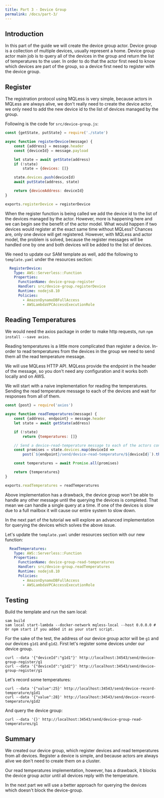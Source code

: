 ```yaml
---
title: Part 3 - Device Group
permalink: /docs/part-3/
---
```


## Introduction

In this part of the guide we will create the device group actor.
Device group is a collection of multiple devices, usually represent a home.
Device group actor main job is to query all of the devices in the group and return the list of temperatures to the user.
In order to do that the actor first need to know which devices are part of the group, so a device first need to register with the device group.

## Register

The registration protocol using MQLess is very simple, because actors in MQLess are always alive, we don't really need to create the device actor, we only need to add the new device id to the list of devices managed by the group.

Following is the code for `src/device-group.js`:

```javascript
const {getState, putState} = require('./state')

async function registerDevice(message) {
    const {address} = message.header
    const {deviceId} = message.payload

    let state = await getState(address)
    if (!state)
        state = {devices: []}

    state.devices.push(deviceId)
    await putState(address, state)

    return {deviceAddress: deviceId}
}

exports.registerDevice = registerDevice
```

When the register function is being called we add the device id to the list of the devices managed by the actor.
However, more is happening here and we can begin see the benefit of the actor model.
What would happen if two devices would register at the exact same time without MQLess? Chances are, only one device will get registered.
However, with MQLess and actor model, the problem is solved, because the register messages will be handled one by one and both devices will be added to the list of devices.

We need to update our SAM template as well, add the following to `template.yaml` under the resources section:

```yaml
  RegisterDevice:
    Type: AWS::Serverless::Function
    Properties:
      FunctionName: device-group-register
      Handler: src/device-group.registerDevice
      Runtime: nodejs8.10
      Policies:
        - AmazonDynamoDBFullAccess
        - AWSLambdaVPCAccessExecutionRole
```

## Reading Temperatures

We would need the axios package in order to make http requests, run `npm install --save axios`.

Reading temperatures is a little more complicated than register a device.
In-order to read temperatures from the devices in the group we need to send them all the read temperature message.

We will use MQLess HTTP API. MQLess provide the endpoint in the header of the message, so you don't need any configuration and it works both locally and on AWS.

We will start with a naive implementation for reading the temperatures. Sending the read temperature message to each of the devices and wait for responses from all of them.

```javascript
const {post} = require('axios')

async function readTemperatures(message) {
    const {address, endpoint} = message.header
    let state = await getState(address)

    if (!state)
        return {temperatures: []}

    // Send a device-read-temperature message to each of the actors concurrently and collecting the responses.
    const promises = state.devices.map(deviceId =>
        post(`${endpoint}/send/device-read-temperature/${deviceId}`).then(response => response.data))

    const temperatures = await Promise.all(promises)

    return {temperatures}
}

exports.readTemperatures = readTemperatures
```

Above implementation has a drawback, the device group won't be able to handle any other message until the querying the devices is completed. That mean we can handle a single query at a time. If one of the devices is slow due to a full mailbox it will cause our entire system to slow down.

In the next part of the tutorial we will explore an advanced implementation for querying the devices which solves the above issue.

Let's update the `template.yaml` under resources section with our new function:

```yaml
  ReadTemperatures:
    Type: AWS::Serverless::Function
    Properties:
      FunctionName: device-group-read-temperatures
      Handler: src/device-group.readTemperatures
      Runtime: nodejs8.10
      Policies:
        - AmazonDynamoDBFullAccess
        - AWSLambdaVPCAccessExecutionRole
```   

## Testing

Build the template and run the sam local:

```shell
sam build
sam local start-lambda --docker-network mqless-local --host 0.0.0.0 # Or npm start if you added it as your start script.
```

For the sake of the test, the address of our device group actor will be `g1` and our devices `g1d1` and `g1d2`.
First let's register some devices under our device group.

```shell
curl --data '{"deviceId":"g1d1"}' http://localhost:34543/send/device-group-register/g1
curl --data '{"deviceId":"g1d2"}' http://localhost:34543/send/device-group-register/g1
```
Let's record some temperatures:

```shell
curl --data '{"value":25}' http://localhost:34543/send/device-record-temperature/g1d1
curl --data '{"value":28}' http://localhost:34543/send/device-record-temperature/g1d2
```

And query the device group:

```shell
curl --data '{}' http://localhost:34543/send/device-group-read-temperatures/g1
```

## Summary

We created our device group, which register devices and read temperatures from all devices.
Register a device is simple, and because actors are always alive we don't need to create them on a cluster.

Our read temperatures implementation, however, has a drawback, it blocks the device group actor until all devices reply with the temperature.

In the next part we will use a better approach for querying the devices which doesn't block the device-group.
